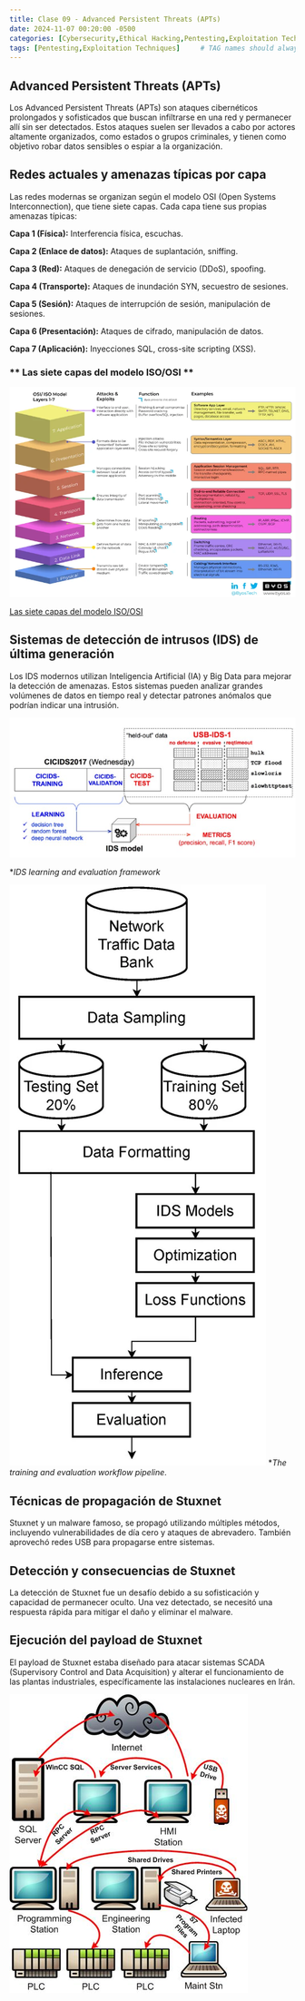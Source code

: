 ```yaml
---
title: Clase 09 - Advanced Persistent Threats (APTs)
date: 2024-11-07 00:20:00 -0500
categories: [Cybersecurity,Ethical Hacking,Pentesting,Exploitation Techniques]
tags: [Pentesting,Exploitation Techniques]     # TAG names should always be lowercase
---
```


<!-- <hr style="border: none; height: 10px; background-color: #003b00;" />

# <font color="#87CEEB">Examen Parcial.</font>

<hr style="border: none; height: 10px; background-color: #003b00;" /> -->

## Advanced Persistent Threats (APTs)

Los Advanced Persistent Threats (APTs) son ataques cibernéticos prolongados y sofisticados que buscan infiltrarse en una red y permanecer allí sin ser detectados. Estos ataques suelen ser llevados a cabo por actores altamente organizados, como estados o grupos criminales, y tienen como objetivo robar datos sensibles o espiar a la organización.

## Redes actuales y amenazas típicas por capa
Las redes modernas se organizan según el modelo OSI (Open Systems Interconnection), que tiene siete capas. Cada capa tiene sus propias amenazas típicas:

**Capa 1 (Física):**  Interferencia física, escuchas.

**Capa 2 (Enlace de datos):** Ataques de suplantación, sniffing.

**Capa 3 (Red):** Ataques de denegación de servicio (DDoS), spoofing.

**Capa 4 (Transporte):** Ataques de inundación SYN, secuestro de sesiones.

**Capa 5 (Sesión):** Ataques de interrupción de sesión, manipulación de sesiones.

**Capa 6 (Presentación):** Ataques de cifrado, manipulación de datos.

**Capa 7 (Aplicación):** Inyecciones SQL, cross-site scripting (XSS).

### ** Las siete capas del modelo ISO/OSI **

![f6](/assets/imagen/f6.png)

<a href="https://www.byos.io/blog/types-of-cyber-attacks-osi?form=MG0AV3">Las siete capas del modelo ISO/OSI</a>

## Sistemas de detección de intrusos (IDS) de última generación
Los IDS modernos utilizan Inteligencia Artificial (IA) y Big Data para mejorar la detección de amenazas. Estos sistemas pueden analizar grandes volúmenes de datos en tiempo real y detectar patrones anómalos que podrían indicar una intrusión.

![f62](/assets/imagen/f62.png)

**IDS learning and evaluation framework*

<a href="https://www.researchgate.net/publication/359347518_Transferability_of_machine_learning_models_learned_from_public_intrusion_detection_datasets_the_CICIDS2017_case_study"></a>

![f61](/assets/imagen/f61.png)
**The training and evaluation workflow pipeline*.

<a href="https://www.mdpi.com/2079-9292/13/6/1072"></a>

## Técnicas de propagación de Stuxnet
Stuxnet y un malware famoso, se propagó utilizando múltiples métodos, incluyendo vulnerabilidades de día cero y ataques de abrevadero. También aprovechó redes USB para propagarse entre sistemas.

## Detección y consecuencias de Stuxnet
La detección de Stuxnet fue un desafío debido a su sofisticación y capacidad de permanecer oculto. Una vez detectado, se necesitó una respuesta rápida para mitigar el daño y eliminar el malware.

## Ejecución del payload de Stuxnet
El payload de Stuxnet estaba diseñado para atacar sistemas SCADA (Supervisory Control and Data Acquisition) y alterar el funcionamiento de las plantas industriales, específicamente las instalaciones nucleares en Irán.

![f63](/assets/imagen/f63.png)
